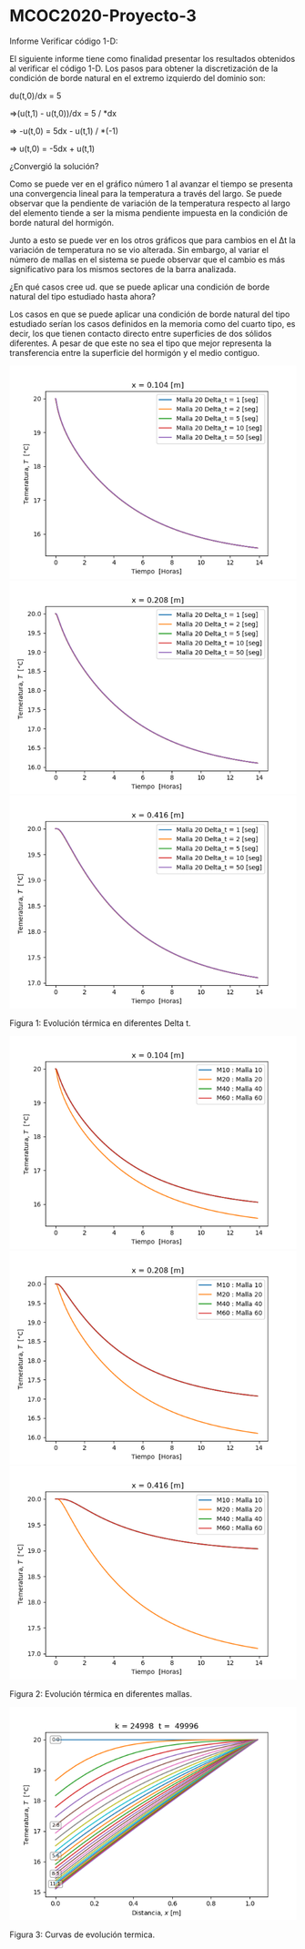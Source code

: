 # MCOC2020-Proyecto-3
Informe Verificar código 1-D:

El siguiente informe tiene como finalidad presentar los resultados obtenidos al verificar el código 1-D. 
Los pasos para obtener la discretización de la condición de borde natural en el extremo izquierdo del dominio son:

du(t,0)/dx = 5

=>(u(t,1) - u(t,0))/dx = 5  / *dx

=> -u(t,0) = 5dx - u(t,1)  / *(-1)

=> u(t,0) = -5dx + u(t,1)

¿Convergió la solución?

Como se puede ver en el gráfico número 1 al avanzar el tiempo se presenta una convergencia lineal para la temperatura a través del largo. Se puede observar que la pendiente de variación de la temperatura respecto al largo del elemento tiende a ser la misma pendiente impuesta en la condición de borde natural del hormigón.

Junto a esto se puede ver en los otros gráficos que para cambios en el Δt la variación de temperatura no se vio alterada. Sin embargo, al variar el número de mallas en el sistema se puede observar que el cambio es más significativo para los mismos sectores de la barra analizada.


¿En qué casos cree ud. que se puede aplicar una condición de borde natural del tipo estudiado hasta ahora?

Los casos en que se puede aplicar una condición de borde natural del tipo estudiado serían los casos definidos en la memoria como del cuarto tipo, es decir, los que tienen contacto directo entre superficies de dos sólidos diferentes. A pesar de que este no sea el tipo que mejor representa la transferencia entre la superficie del hormigón y el medio contiguo.

![deltat1](https://raw.githubusercontent.com/IgnacioInostroza/MCOC2020-Proyecto-3/main/x%3D0.104%20delta%20tiempo.png)
![deltat2](https://raw.githubusercontent.com/IgnacioInostroza/MCOC2020-Proyecto-3/main/x%3D0.208%20delta%20tiempo.png)
![deltat3](https://raw.githubusercontent.com/IgnacioInostroza/MCOC2020-Proyecto-3/main/x%3D0.416%20delta%20tiempo.png)

Figura 1: Evolución térmica en diferentes Delta t.

![deltamalla1](https://raw.githubusercontent.com/IgnacioInostroza/MCOC2020-Proyecto-3/main/x%3D0.104%20malla.png)
![deltamalla2](https://raw.githubusercontent.com/IgnacioInostroza/MCOC2020-Proyecto-3/main/x%3D0.208%20malla.png)
![deltamalla3](https://raw.githubusercontent.com/IgnacioInostroza/MCOC2020-Proyecto-3/main/x%3D0.416%20malla.png)

Figura 2: Evolución térmica en diferentes mallas.

![CET](https://raw.githubusercontent.com/IgnacioInostroza/MCOC2020-Proyecto-3/main/curvas%20de%20evoluci%C3%B3n%20t%C3%A9rmica.png)

Figura 3: Curvas de evolución termica.
